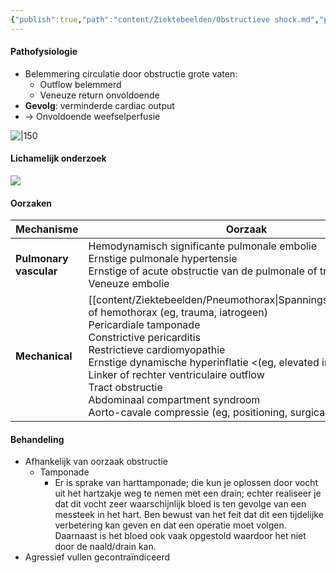 ```yaml
---
{"publish":true,"path":"content/Ziektebeelden/Obstructieve shock.md","permalink":"/content/ziektebeelden/obstructieve-shock/","title":"Obstructieve shock","tags":["Acute_Geneeskunde","Cardiologie","Ziektebeeld"]}
---
```




#### Pathofysiologie
- Belemmering circulatie door obstructie grote vaten:
	- Outflow belemmerd
	- Veneuze return onvoldoende
- **Gevolg**: verminderde cardiac output
- → Onvoldoende weefselperfusie

![|150](https://i.imgur.com/UM3t9ur.png)


#### Lichamelijk onderzoek
![](https://i.imgur.com/0nJ7FCR.png)


#### Oorzaken

| Mechanisme |Oorzaak                                                                                                                                                             |
| ---------------------- | -------------------------------------- |
| **Pulmonary vascular** | Hemodynamisch significante pulmonale embolie </br> Ernstige pulmonale hypertensie </br> Ernstige of acute obstructie van de pulmonale of tricuspidale klep </br> Veneuze embolie                                                                                                                                                                                                                                                                                                                                                                                                                                                           |
| **Mechanical**         | [[content/Ziektebeelden/Pneumothorax\|Spanningspneumothorax]] of hemothorax (eg, trauma, iatrogeen) </br> Pericardiale tamponade </br> Constrictive pericarditis </br>  Restrictieve cardiomyopathie </br> Ernstige dynamische hyperinflatie <(eg, elevated intrinsic PEEP) </br> Linker of rechter ventriculaire outflow </br> Tract obstructie </br> Abdominaal compartment syndroom </br> Aorto-cavale compressie (eg, positioning, surgical retraction) |



#### Behandeling
- Afhankelijk van oorzaak obstructie
	- Tamponade
		- Er is sprake van harttamponade; die kun je oplossen door vocht uit het hartzakje weg te nemen met een drain; echter realiseer je dat dit vocht zeer waarschijnlijk bloed is ten gevolge van een messteek in het hart. Ben bewust van het feit dat dit een tijdelijke verbetering kan geven en dat een operatie moet volgen. Daarnaast is het bloed ook vaak opgestold waardoor het niet door de naald/drain kan.
- Agressief vullen gecontraïndiceerd
